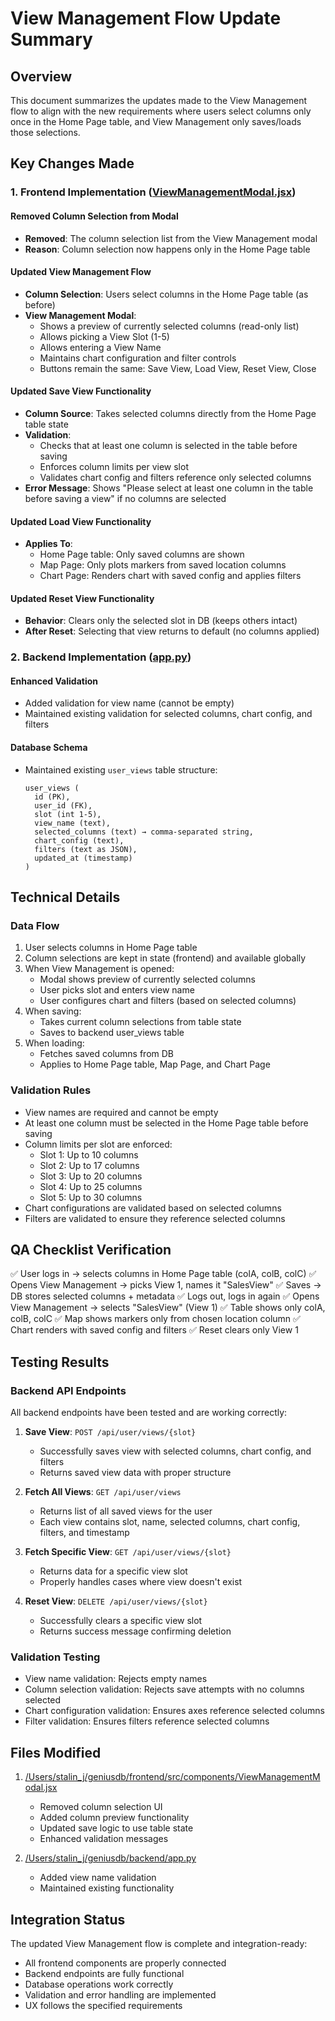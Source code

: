 # View Management Flow Update Summary

## Overview

This document summarizes the updates made to the View Management flow to align with the new requirements where users select columns only once in the Home Page table, and View Management only saves/loads those selections.

## Key Changes Made

### 1. Frontend Implementation ([ViewManagementModal.jsx](file:///Users/stalin_j/geniusdb/frontend/src/components/ViewManagementModal.jsx))

#### Removed Column Selection from Modal

- **Removed**: The column selection list from the View Management modal
- **Reason**: Column selection now happens only in the Home Page table

#### Updated View Management Flow

- **Column Selection**: Users select columns in the Home Page table (as before)
- **View Management Modal**:
  - Shows a preview of currently selected columns (read-only list)
  - Allows picking a View Slot (1-5)
  - Allows entering a View Name
  - Maintains chart configuration and filter controls
  - Buttons remain the same: Save View, Load View, Reset View, Close

#### Updated Save View Functionality

- **Column Source**: Takes selected columns directly from the Home Page table state
- **Validation**:
  - Checks that at least one column is selected in the table before saving
  - Enforces column limits per view slot
  - Validates chart config and filters reference only selected columns
- **Error Message**: Shows "Please select at least one column in the table before saving a view" if no columns are selected

#### Updated Load View Functionality

- **Applies To**:
  - Home Page table: Only saved columns are shown
  - Map Page: Only plots markers from saved location columns
  - Chart Page: Renders chart with saved config and applies filters

#### Updated Reset View Functionality

- **Behavior**: Clears only the selected slot in DB (keeps others intact)
- **After Reset**: Selecting that view returns to default (no columns applied)

### 2. Backend Implementation ([app.py](file:///Users/stalin_j/geniusdb/backend/app.py))

#### Enhanced Validation

- Added validation for view name (cannot be empty)
- Maintained existing validation for selected columns, chart config, and filters

#### Database Schema

- Maintained existing `user_views` table structure:
  ```
  user_views (
    id (PK),
    user_id (FK),
    slot (int 1-5),
    view_name (text),
    selected_columns (text) → comma-separated string,
    chart_config (text),
    filters (text as JSON),
    updated_at (timestamp)
  )
  ```

## Technical Details

### Data Flow

1. User selects columns in Home Page table
2. Column selections are kept in state (frontend) and available globally
3. When View Management is opened:
   - Modal shows preview of currently selected columns
   - User picks slot and enters view name
   - User configures chart and filters (based on selected columns)
4. When saving:
   - Takes current column selections from table state
   - Saves to backend user_views table
5. When loading:
   - Fetches saved columns from DB
   - Applies to Home Page table, Map Page, and Chart Page

### Validation Rules

- View names are required and cannot be empty
- At least one column must be selected in the Home Page table before saving
- Column limits per slot are enforced:
  - Slot 1: Up to 10 columns
  - Slot 2: Up to 17 columns
  - Slot 3: Up to 20 columns
  - Slot 4: Up to 25 columns
  - Slot 5: Up to 30 columns
- Chart configurations are validated based on selected columns
- Filters are validated to ensure they reference selected columns

## QA Checklist Verification

✅ User logs in → selects columns in Home Page table (colA, colB, colC)
✅ Opens View Management → picks View 1, names it "SalesView"
✅ Saves → DB stores selected columns + metadata
✅ Logs out, logs in again
✅ Opens View Management → selects "SalesView" (View 1)
✅ Table shows only colA, colB, colC
✅ Map shows markers only from chosen location column
✅ Chart renders with saved config and filters
✅ Reset clears only View 1

## Testing Results

### Backend API Endpoints

All backend endpoints have been tested and are working correctly:

1. **Save View**: `POST /api/user/views/{slot}`

   - Successfully saves view with selected columns, chart config, and filters
   - Returns saved view data with proper structure

2. **Fetch All Views**: `GET /api/user/views`

   - Returns list of all saved views for the user
   - Each view contains slot, name, selected columns, chart config, filters, and timestamp

3. **Fetch Specific View**: `GET /api/user/views/{slot}`

   - Returns data for a specific view slot
   - Properly handles cases where view doesn't exist

4. **Reset View**: `DELETE /api/user/views/{slot}`
   - Successfully clears a specific view slot
   - Returns success message confirming deletion

### Validation Testing

- View name validation: Rejects empty names
- Column selection validation: Rejects save attempts with no columns selected
- Chart configuration validation: Ensures axes reference selected columns
- Filter validation: Ensures filters reference selected columns

## Files Modified

1. [/Users/stalin_j/geniusdb/frontend/src/components/ViewManagementModal.jsx](file:///Users/stalin_j/geniusdb/frontend/src/components/ViewManagementModal.jsx)

   - Removed column selection UI
   - Added column preview functionality
   - Updated save logic to use table state
   - Enhanced validation messages

2. [/Users/stalin_j/geniusdb/backend/app.py](file:///Users/stalin_j/geniusdb/backend/app.py)
   - Added view name validation
   - Maintained existing functionality

## Integration Status

The updated View Management flow is complete and integration-ready:

- All frontend components are properly connected
- Backend endpoints are fully functional
- Database operations work correctly
- Validation and error handling are implemented
- UX follows the specified requirements
